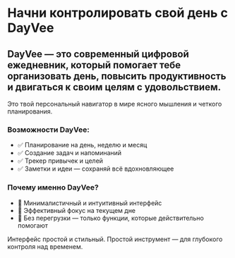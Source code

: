 # Начни контролировать свой день с DayVee

## DayVee — это современный цифровой ежедневник, который помогает тебе организовать день, повысить продуктивность и двигаться к своим целям с удовольствием.  
Это твой персональный навигатор в мире ясного мышления и четкого планирования.

### Возможности DayVee:

- ✅ Планирование на день, неделю и месяц  
- ✅ Создание задач и напоминаний  
- ✅ Трекер привычек и целей  
- ✅ Заметки и идеи — сохраняй всё вдохновляющее

### Почему именно DayVee?

- 🎯 Минималистичный и интуитивный интерфейс  
- 📅 Эффективный фокус на текущем дне  
- 🚀 Без перегрузки — только функции, которые действительно помогают

Интерфейс простой и стильный.
Простой инструмент — для глубокого контроля над временем.
